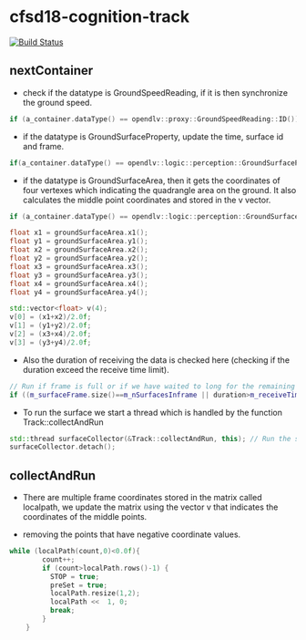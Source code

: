 # cfsd18-cognition-track
[![Build Status](https://travis-ci.org/cfsd/cfsd18-cognition-track.svg?branch=master)](https://travis-ci.org/cfsd/cfsd18-cognition-track)

## nextContainer

- check if the datatype is GroundSpeedReading, if it is then synchronize the ground speed.

```cpp
if (a_container.dataType() == opendlv::proxy::GroundSpeedReading::ID())
```

- if the datatype is GroundSurfaceProperty, update the time, surface id and frame.

```cpp
if(a_container.dataType() == opendlv::logic::perception::GroundSurfaceProperty::ID())
```

- if the datatype is GroundSurfaceArea, then it gets the coordinates of four vertexes which indicating the quadrangle area on the ground. It also calculates the middle point coordinates and stored in the v vector.

```cpp
if (a_container.dataType() == opendlv::logic::perception::GroundSurfaceArea::ID())
```

```cpp
float x1 = groundSurfaceArea.x1();
float y1 = groundSurfaceArea.y1();
float x2 = groundSurfaceArea.x2();
float y2 = groundSurfaceArea.y2();
float x3 = groundSurfaceArea.x3();
float y3 = groundSurfaceArea.y3();
float x4 = groundSurfaceArea.x4();
float y4 = groundSurfaceArea.y4();
```

```cpp
std::vector<float> v(4);
v[0] = (x1+x2)/2.0f;
v[1] = (y1+y2)/2.0f;
v[2] = (x3+x4)/2.0f;
v[3] = (y3+y4)/2.0f;
```

- Also the duration of receiving the data is checked here (checking if the duration exceed the receive time limit).

```cpp
// Run if frame is full or if we have waited to long for the remaining messages
if ((m_surfaceFrame.size()==m_nSurfacesInframe || duration>m_receiveTimeLimit))
```

- To run the surface we start a thread which is handled by the function Track::collectAndRun

```cpp
std::thread surfaceCollector(&Track::collectAndRun, this); // Run the surface in a thread
surfaceCollector.detach();
```

## collectAndRun

- There are multiple frame coordinates stored in the matrix called localpath, we update the matrix using the vector v that indicates the coordinates of the middle points.

- removing the points that have negative coordinate values.

```cpp
while (localPath(count,0)<0.0f){
        count++;
        if (count>localPath.rows()-1) {
          STOP = true;
          preSet = true;
          localPath.resize(1,2);
          localPath <<  1, 0;
          break;
        }
    }
```

